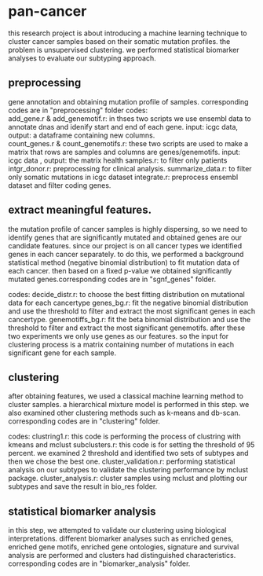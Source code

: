 # pan-cancer
this research project is about introducing a machine learning technique to cluster cancer samples based on their somatic mutation profiles. the problem is unsupervised clustering. we performed statistical biomarker analyses to evaluate our subtyping approach.
## preprocessing
gene annotation and obtaining mutation profile of samples. corresponding codes are in "preprocessing" folder
codes:<br/> 
add_gene.r & add_genemotif.r: in thses two scripts we use ensembl data to annotate dnas and idenify start and end of each gene. input: icgc data, output: a dataframe containing new columns.<br/>
count_genes.r & count_genemotifs.r: these two scripts are used to make a matrix that rows are samples and columns are genes/genemotifs. input: icgc data , output: the matrix
health samples.r: to filter only patients
intgr_donor.r: preprocessing for clinical analysis.
summarize_data.r: to filter only somatic mutations in icgc dataset
integrate.r: preprocess ensembl dataset and filter coding genes.

## extract meaningful features.
the mutation profile of cancer samples is highly dispersing, so we need to identify genes that are significantly mutated and obtained genes are our candidate features. since our project is on all cancer types we identified genes in each cancer separately. to do this, we performed a background statistical method (negative binomial distribution) to fit mutation data of each cancer. then based on a fixed p-value we obtained significantly mutated genes.corresponding codes are in "sgnf_genes" folder.

codes:
decide_distr.r: to choose the best fitting distribution on mutational data for each cancertype
genes_bg.r: fit the negative binomial distribution and use the threshold to filter and extract the most significant genes in each cancertype.
genemotiffs_bg.r: fit the beta binomial distribution and use the threshold to filter and extract the most significant genemotifs. after these two experiments we only use genes as our features. so the input for clustering process is a matrix containing number of mutations in each significant gene for each sample.


## clustering
after obtaining features, we used a classical machine learning method to cluster samples. a hierarchical mixture model is performed in this step. we also examined other clustering methods such as k-means and db-scan. corresponding codes are in "clustering" folder.

codes:
clustring1.r: this code is performing the process of clustring with kmeans and mclust
subclusters.r: this code is for setting the threshold of 95 percent. we examined 2 threshold and identified two sets of subtypes and then we chose the best one.
cluster_validation.r: performing statistical analysis on our subtypes to validate the clustering performance by mclust package.
cluster_analysis.r: cluster samples using mclust and plotting our subtypes and save the result in bio_res folder.


## statistical biomarker analysis
in this step, we attempted to validate our clustering using biological interpretations. different biomarker analyses such as enriched genes, enriched gene motifs, enriched gene ontologies, signature and survival analysis are performed and clusters had distinguished characteristics. corresponding codes are in "biomarker_analysis" folder.






